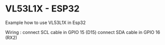# VL53L1X - ESP32
Example how to use VL53L1X  in Esp32

Wiring :  connect SCL cable in  GPIO 15 (D15)
          connect SDA cable in  GPIO 16 (RX2)
